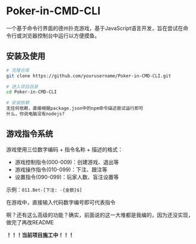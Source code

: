 # Poker-in-CMD-CLI

一个基于命令行界面的德州扑克游戏，基于JavaScript语言开发，旨在尝试在命令行或浏览器控制台中运行以方便摸鱼。

## 安装及使用

```bash
# 克隆仓库
git clone https://github.com/yourusername/Poker-in-CMD-CLI.git

# 进入项目目录
cd Poker-in-CMD-CLI

# 安装依赖
无任何依赖，直接根据package.json中的npm命令描述尝试运行即可
什么，你说电脑没有nodejs?
```

## 游戏指令系统

游戏使用三位数字编码 + 指令名称 + 描述的格式：

- 游戏控制指令(000-009)：创建游戏、退出等
- 游戏操作指令(010-099)：下注、跟注等
- 设置指令(090-099)：玩家人数、盲注设置等

示例：`011.Bet-[下注: -{金额}$]`

在游戏中，直接输入代码数字编号即可代表指令


啊？还有这么高级的功能？确实，前面说的这一大堆都是我编的，因为还没实现，做完了再改README

**！！！当前项目施工中！！！**
